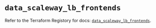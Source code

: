 # `data_scaleway_lb_frontends`

Refer to the Terraform Registory for docs: [`data_scaleway_lb_frontends`](https://www.terraform.io/docs/providers/scaleway/d/lb_frontends).
